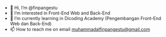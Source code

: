 - 👋 Hi, I’m @finpangestu
- 👀 I’m interested in Front-End Web and Back-End
- 🌱 I’m currently learning in Dicoding Academy (Pengembangan Front-End Web dan Back-End)
- 📫 How to reach me on email muhammadalfinpangestu@gmail.com
